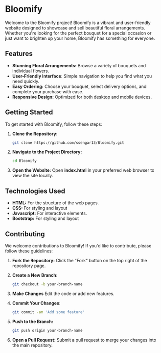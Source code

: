 # Bloomify

Welcome to the Bloomify project! Bloomify is a vibrant and user-friendly website designed to showcase and sell beautiful floral arrangements. Whether you're looking for the perfect bouquet for a special occasion or just want to brighten up your home, Bloomify has something for everyone.

## Features

- **Stunning Floral Arrangements:** Browse a variety of bouquets and individual flowers.
- **User-Friendly Interface:** Simple navigation to help you find what you need quickly.
- **Easy Ordering:** Choose your bouquet, select delivery options, and complete your purchase with ease.
- **Responsive Design:** Optimized for both desktop and mobile devices.

## Getting Started

To get started with Bloomify, follow these steps:

1. **Clone the Repository:**
   ```bash
   git clone https://github.com/ssengar13/Bloomify.git

2. **Navigate to the Project Directory:**
   ```bash
   cd Bloomify

3. **Open the Website:**
Open **index.html** in your preferred web browser to view the site locally.

## Technologies Used

- **HTML:** For the structure of the web pages.
- **CSS:** For styling and layout
- **Javascript:** For interactive elements.
- **Bootstrap:** For styling and layout

## Contributing

We welcome contributions to Bloomify! If you'd like to contribute, please follow these guidelines:

1. **Fork the Repository:** Click the "Fork" button on the top right of the repository page.

2. **Create a New Branch:**
   ```bash
   git checkout -b your-branch-name

3. **Make Changes** Edit the code or add new features.

4. **Commit Your Changes:**
   ```bash
   git commit -am 'Add some feature'

5. **Push to the Branch:**
   ```bash
   git push origin your-branch-name

6. **Open a Pull Request:** Submit a pull request to merge your changes into the main repository.


